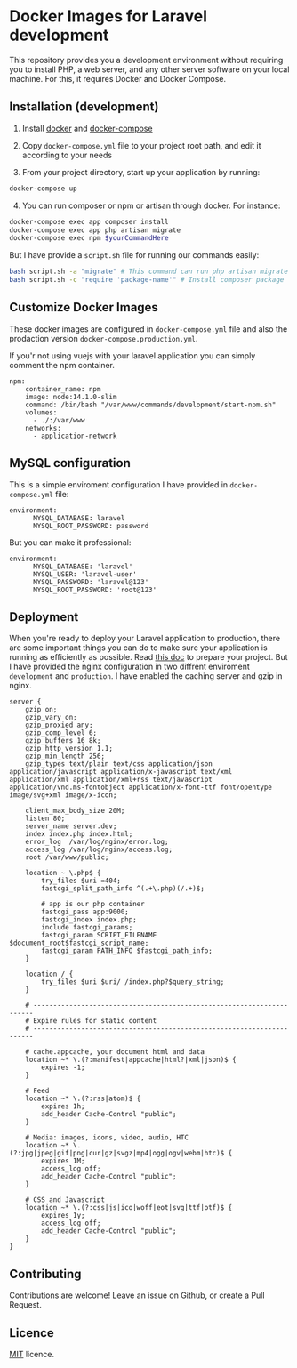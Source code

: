 # Docker Images for Laravel development

This repository provides you a development environment without requiring you to install PHP, a web server, and any other server software on your local machine. For this, it requires Docker and Docker Compose.

## Installation (development)

1. Install [docker](https://docs.docker.com/engine/installation/) and [docker-compose](https://docs.docker.com/compose/install/)

2. Copy `docker-compose.yml` file to your project root path, and edit it according to your needs

3. From your project directory, start up your application by running:

```sh
docker-compose up
```
4. You can run composer or npm or artisan through docker. For instance:

```sh
docker-compose exec app composer install
docker-compose exec app php artisan migrate
docker-compose exec npm $yourCommandHere
```
But I have provide a `script.sh` file for running our commands easily:
```sh
bash script.sh -a "migrate" # This command can run php artisan migrate
bash script.sh -c "require 'package-name'" # Install composer package
```
## Customize Docker Images

These docker images are configured in `docker-compose.yml` file 
and also the prodaction version `docker-compose.production.yml`.

If you'r not using vuejs with your laravel application you can simply comment the npm container.
```
npm:
    container_name: npm
    image: node:14.1.0-slim
    command: /bin/bash "/var/www/commands/development/start-npm.sh"
    volumes: 
      - ./:/var/www
    networks: 
      - application-network
```
## MySQL configuration
This is a simple enviroment configuration I have provided in `docker-compose.yml` file:
```
environment:
      MYSQL_DATABASE: laravel
      MYSQL_ROOT_PASSWORD: password
```
But you can make it professional:
```
environment:
      MYSQL_DATABASE: 'laravel'
      MYSQL_USER: 'laravel-user'
      MYSQL_PASSWORD: 'laravel@123'
      MYSQL_ROOT_PASSWORD: 'root@123'
```
## Deployment
When you're ready to deploy your Laravel application to production, there are some important things you can do to make sure your application is running as efficiently as possible.
Read [this doc](https://laravel.com/docs/7.x/deployment) to prepare your project. But I have provided the nginx configuration
in two diffrent enviroment `development` and `production`. I have enabled the caching server and gzip in nginx.
```
server {
    gzip on;
    gzip_vary on;
    gzip_proxied any;
    gzip_comp_level 6;
    gzip_buffers 16 8k;
    gzip_http_version 1.1;
    gzip_min_length 256;
    gzip_types text/plain text/css application/json application/javascript application/x-javascript text/xml application/xml application/xml+rss text/javascript application/vnd.ms-fontobject application/x-font-ttf font/opentype image/svg+xml image/x-icon;

    client_max_body_size 20M;
    listen 80;
    server_name server.dev;
    index index.php index.html;
    error_log  /var/log/nginx/error.log;
    access_log /var/log/nginx/access.log;
    root /var/www/public;

    location ~ \.php$ {
        try_files $uri =404;
        fastcgi_split_path_info ^(.+\.php)(/.+)$;

        # app is our php container
        fastcgi_pass app:9000;
        fastcgi_index index.php;
        include fastcgi_params;
        fastcgi_param SCRIPT_FILENAME $document_root$fastcgi_script_name;
        fastcgi_param PATH_INFO $fastcgi_path_info;
    }

    location / {
        try_files $uri $uri/ /index.php?$query_string;
    }

    # ----------------------------------------------------------------------
    # Expire rules for static content
    # ----------------------------------------------------------------------
    
    # cache.appcache, your document html and data
    location ~* \.(?:manifest|appcache|html?|xml|json)$ {
        expires -1;
    }

    # Feed
    location ~* \.(?:rss|atom)$ {
        expires 1h;
        add_header Cache-Control "public";
    }

    # Media: images, icons, video, audio, HTC
    location ~* \.(?:jpg|jpeg|gif|png|cur|gz|svgz|mp4|ogg|ogv|webm|htc)$ {
        expires 1M;
        access_log off;
        add_header Cache-Control "public";
    }

    # CSS and Javascript
    location ~* \.(?:css|js|ico|woff|eot|svg|ttf|otf)$ {
        expires 1y;
        access_log off;
        add_header Cache-Control "public";
    }
}
```

## Contributing

Contributions are welcome!
Leave an issue on Github, or create a Pull Request.

## Licence

[MIT](LICENCE) licence.
